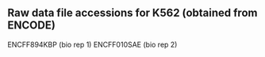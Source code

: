 ## Raw data file accessions  for K562 (obtained from ENCODE)
ENCFF894KBP (bio rep 1)
ENCFF010SAE (bio rep 2)
